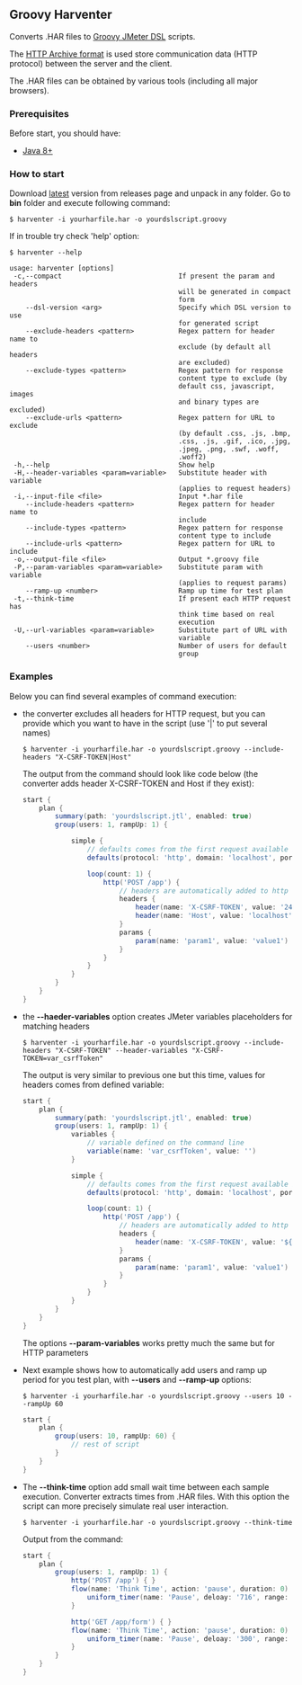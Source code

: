## Groovy Harventer 

Converts .HAR files to [Groovy JMeter DSL](https://github.com/smicyk/groovy-jmeter) scripts.

The [HTTP Archive format](http://www.softwareishard.com/blog/har-12-spec/) is used store communication data (HTTP protocol) between the server and the client.

The .HAR files can be obtained by various tools (including all major browsers).

### Prerequisites

Before start, you should have:

- [Java 8+](https://openjdk.java.net/)

### How to start

Download [latest](https://github.com/smicyk/groovy-harventer/releases/latest) version from releases page and unpack in any folder. Go to __bin__ folder and execute following command:
```shell script
$ harventer -i yourharfile.har -o yourdslscript.groovy
```

If in trouble try check 'help' option:
```shell script
$ harventer --help

usage: harventer [options]
 -c,--compact                             If present the param and headers
                                          will be generated in compact
                                          form
    --dsl-version <arg>                   Specify which DSL version to use
                                          for generated script
    --exclude-headers <pattern>           Regex pattern for header name to
                                          exclude (by default all headers
                                          are excluded)
    --exclude-types <pattern>             Regex pattern for response
                                          content type to exclude (by
                                          default css, javascript, images
                                          and binary types are excluded)
    --exclude-urls <pattern>              Regex pattern for URL to exclude
                                          (by default .css, .js, .bmp,
                                          .css, .js, .gif, .ico, .jpg,
                                          .jpeg, .png, .swf, .woff,
                                          .woff2)
 -h,--help                                Show help
 -H,--header-variables <param=variable>   Substitute header with variable
                                          (applies to request headers)
 -i,--input-file <file>                   Input *.har file
    --include-headers <pattern>           Regex pattern for header name to
                                          include
    --include-types <pattern>             Regex pattern for response
                                          content type to include
    --include-urls <pattern>              Regex pattern for URL to include
 -o,--output-file <file>                  Output *.groovy file
 -P,--param-variables <param=variable>    Substitute param with variable
                                          (applies to request params)
    --ramp-up <number>                    Ramp up time for test plan
 -t,--think-time                          If present each HTTP request has
                                          think time based on real
                                          execution
 -U,--url-variables <param=variable>      Substitute part of URL with
                                          variable
    --users <number>                      Number of users for default
                                          group
```

### Examples

Below you can find several examples of command execution:

* the converter excludes all headers for HTTP request, but you can provide which you want to have in the script (use '|' to put several names)

  ```shell script
  $ harventer -i yourharfile.har -o yourdslscript.groovy --include-headers "X-CSRF-TOKEN|Host"
  ```
  The output from the command should look like code below (the converter adds header X-CSRF-TOKEN and Host if they exist):
  ```groovy
  start {
      plan {
          summary(path: 'yourdslscript.jtl', enabled: true)
          group(users: 1, rampUp: 1) {

              simple {
                  // defaults comes from the first request available in .HAR file
                  defaults(protocol: 'http', domain: 'localhost', port: 80)

                  loop(count: 1) {
                      http('POST /app') {
                          // headers are automatically added to http request
                          headers {
                              header(name: 'X-CSRF-TOKEN', value: '2429304892384092384093')
                              header(name: 'Host', value: 'localhost')
                          }
                          params {
                              param(name: 'param1', value: 'value1')
                          }
                      }
                  }
              }
          }
      }
  }
  ```

* the __--haeder-variables__ option creates JMeter variables placeholders for matching headers

  ```
  $ harventer -i yourharfile.har -o yourdslscript.groovy --include-headers "X-CSRF-TOKEN" --header-variables "X-CSRF-TOKEN=var_csrfToken"
  ```

  The output is very similar to previous one but this time, values for headers comes from defined variable:

  ```groovy
  start {
      plan {
          summary(path: 'yourdslscript.jtl', enabled: true)
          group(users: 1, rampUp: 1) {
              variables {
                  // variable defined on the command line
                  variable(name: 'var_csrfToken', value: '')
              }

              simple {
                  // defaults comes from the first request available in .HAR file
                  defaults(protocol: 'http', domain: 'localhost', port: 80)

                  loop(count: 1) {
                      http('POST /app') {
                          // headers are automatically added to http request
                          headers {
                              header(name: 'X-CSRF-TOKEN', value: '${var_csrfToken')
                          }
                          params {
                              param(name: 'param1', value: 'value1')
                          }
                      }
                  }
              }
          }
      }
  }
  ```
  The options __--param-variables__ works pretty much the same but for HTTP parameters

* Next example shows how to automatically add users and ramp up period for you test plan, with __--users__ and __--ramp-up__ options:

  ```shell script
  $ harventer -i yourharfile.har -o yourdslscript.groovy --users 10 --rampUp 60
  ```

  ```groovy
  start {
      plan {
          group(users: 10, rampUp: 60) {
              // rest of script
          }
      }
  }
  ```

* The __--think-time__ option add small wait time between each sample execution. Converter extracts times from .HAR files. With this option the script can more precisely simulate real user interaction.

  ```shell script
  $ harventer -i yourharfile.har -o yourdslscript.groovy --think-time
  ```
  Output from the command:
  ```groovy
  start {
      plan {
          group(users: 1, rampUp: 1) {
              http('POST /app') { }
              flow(name: 'Think Time', action: 'pause', duration: 0) {
                  uniform_timer(name: 'Pause', deloay: '716', range: 100)
              }

              http('GET /app/form') { }
              flow(name: 'Think Time', action: 'pause', duration: 0) {
                  uniform_timer(name: 'Pause', deloay: '300', range: 100)
              }
          }
      }
  }
  ```